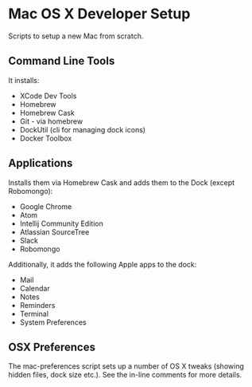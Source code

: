 # Mac OS X Developer Setup

Scripts to setup a new Mac from scratch.

## Command Line Tools

It installs:

* XCode Dev Tools
* Homebrew
* Homebrew Cask
* Git - via homebrew
* DockUtil (cli for managing dock icons)
* Docker Toolbox

## Applications

Installs them via Homebrew Cask and adds them to the Dock (except Robomongo):

* Google Chrome
* Atom
* Intellij Community Edition
* Atlassian SourceTree
* Slack
* Robomongo

Additionally, it adds the following Apple apps to the dock:

* Mail
* Calendar
* Notes
* Reminders
* Terminal
* System Preferences

## OSX Preferences

The mac-preferences script sets up a number of OS X tweaks (showing hidden files, dock size etc.). See the in-line comments for more details.
